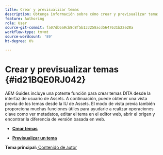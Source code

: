 ```yaml
---
title: Crear y previsualizar temas
description: Obtenga información sobre cómo crear y previsualizar temas de DITA desde la interfaz de usuario de Assets en AEM Guides.
feature: Authoring
role: User
source-git-commit: fa07db6a9cb8d8f5b133258acd5647631b22e28a
workflow-type: tm+mt
source-wordcount: '89'
ht-degree: 0%

---
```


# Crear y previsualizar temas {#id21BQE0RJ042}

AEM Guides incluye una potente función para crear temas DITA desde la interfaz de usuario de Assets. A continuación, puede obtener una vista previa de los temas desde la IU de Assets. El modo de vista previa también proporciona muchas funciones útiles para ayudarle a realizar operaciones clave como ver metadatos, editar el tema en el editor web, abrir el origen y encontrar la diferencia de versión basada en web.

- **[Crear temas](web-editor-create-topics.md)**

- **[Previsualizar un tema](web-editor-preview-topics.md)**


**Tema principal:**[ Contenido de autor](authoring-content.md)
